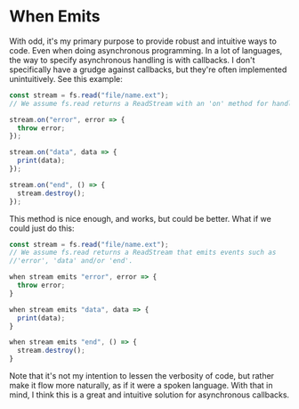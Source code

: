 # When Emits
With odd, it's my primary purpose to provide robust and intuitive ways to code. Even when doing asynchronous programming.
In a lot of languages, the way to specify asynchronous handling is with callbacks. I don't specifically have a grudge against callbacks, but they're often implemented unintuitively.
See this example:
```ts
const stream = fs.read("file/name.ext");
// We assume fs.read returns a ReadStream with an 'on' method for handling callbacks

stream.on("error", error => {
  throw error;
});

stream.on("data", data => {
  print(data);
});

stream.on("end", () => {
  stream.destroy();
});
```
This method is nice enough, and works, but could be better. What if we could just do this:
```ts
const stream = fs.read("file/name.ext");
// We assume fs.read returns a ReadStream that emits events such as
//'error', 'data' and/or 'end'.

when stream emits "error", error => {
  throw error;
}

when stream emits "data", data => {
  print(data);
}

when stream emits "end", () => {
  stream.destroy();
}
```
Note that it's not my intention to lessen the verbosity of code, but rather make it flow more naturally, as if it were a spoken language. With that in mind, I think this is a great and intuitive solution for asynchronous callbacks.